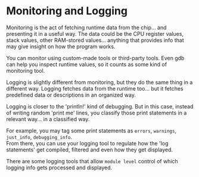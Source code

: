 # Monitoring and Logging

Monitoring is the act of fetching runtime data from the chip... and presenting it in a useful way. The data could be the CPU register values, stack values, other RAM-stored values... anything that provides info that may give insight on how the program works.  

You can monitor using custom-made tools or third-party tools. Even gdb can help you inspect runtime values, so it counts as some kind of monitoring tool.  


Logging is slightly different from monitoring, but they do the same thing in a different way. Logging fetches data from the runtime too... but it fetches predefined data or descriptions in an organized way.  

Logging is closer to the 'println!' kind of debugging. But in this case, instead of writing random 'print me' lines, you classify those print statements in a relevant way... in a classified way.  

For example, you may tag some print statements as `errors`, `warnings`, `just_info`, `debugging_info`.  
From there, you can use your logging tool to regulate how the 'log statements' get compiled, filtered and even how they get displayed.  

There are some logging tools that allow `module level` control of which logging info gets processed and displayed.  